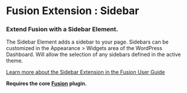 # Fusion Extension : Sidebar

### Extend Fusion with a Sidebar Element.

The Sidebar Element adds a sidebar to your page. Sidebars can be customized in the Appearance > Widgets area of the WordPress Dashboard. Will allow the selection of any sidebars defined in the active theme.

[Learn more about the Sidebar Extension in the Fusion User Guide](https://agencydominion.zendesk.com/hc/en-us/articles/220434287-Sidebar)

**Requires the core [Fusion](https://wordpress.org/plugins/fusion/) plugin.**